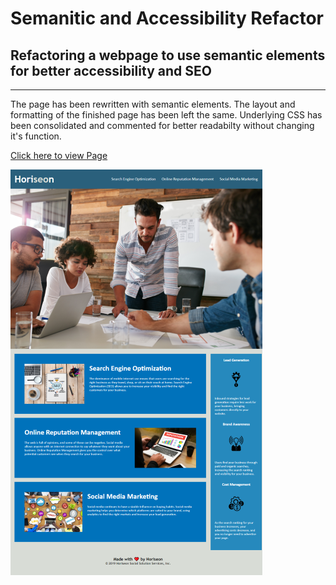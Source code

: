 # Semanitic and Accessibility Refactor
## Refactoring a webpage to use semantic elements for better accessibility and SEO

***
The page has been rewritten with semantic elements. The layout and formatting of the finished page has been left the same. Underlying CSS has been consolidated and commented for better readabilty without changing it's function.

[Click here to view Page](https://danielstewart914.github.io/semantic-and-accessability-refactor/)

![Full page preview](semantics-and-accessibility-screenshot.png)